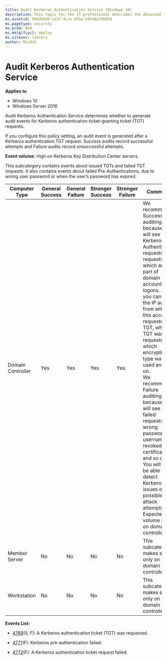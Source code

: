 ```yaml
---
title: Audit Kerberos Authentication Service (Windows 10)
description: This topic for the IT professional describes the Advanced Security Audit policy setting, Audit Kerberos Authentication Service, which determines whether to generate audit events for Kerberos authentication ticket-granting ticket (TGT) requests.
ms.assetid: 990dd6d9-1a1f-4cce-97ba-5d7e0a7db859
ms.pagetype: security
ms.prod: W10
ms.mktglfcycl: deploy
ms.sitesec: library
author: Mir0sh
---
```


# Audit Kerberos Authentication Service

**Applies to**
-   Windows 10
-   Windows Server 2016


Audit Kerberos Authentication Service determines whether to generate audit events for Kerberos authentication ticket-granting ticket (TGT) requests.

If you configure this policy setting, an audit event is generated after a Kerberos authentication TGT request. Success audits record successful attempts and Failure audits record unsuccessful attempts.

**Event volume**: High on Kerberos Key Distribution Center servers.

This subcategory contains events about issued TGTs and failed TGT requests. It also contains events about failed Pre-Authentications, due to wrong user password or when the user’s password has expired.

| Computer Type     | General Success | General Failure | Stronger Success | Stronger Failure | Comments                                                                                                                                                                                                                                                                                                                                                                                                                                                                                                                                                                              |
|-------------------|-----------------|-----------------|------------------|------------------|---------------------------------------------------------------------------------------------------------------------------------------------------------------------------------------------------------------------------------------------------------------------------------------------------------------------------------------------------------------------------------------------------------------------------------------------------------------------------------------------------------------------------------------------------------------------------------------|
| Domain Controller | Yes             | Yes             | Yes              | Yes              | We recommend Success auditing, because you will see all Kerberos Authentication requests (TGT requests), which are a part of domain account logons. Also, you can see the IP address from which this account requested a TGT, when TGT was requested, which encryption type was used and so on.<br>We recommend Failure auditing, because you will see all failed requests with wrong password, username, revoked certificate, and so on. You will also be able to detect Kerberos issues or possible attack attempts. <br>Expected volume is high on domain controllers. |
| Member Server     | No              | No              | No               | No               | This subcategory makes sense only on domain controllers.                                                                                                                                                                                                                                                                                                                                                                                                                                                                                                                              |
| Workstation       | No              | No              | No               | No               | This subcategory makes sense only on domain controllers.                                                                                                                                                                                                                                                                                                                                                                                                                                                                                                                              |

**Events List:**

-   [4768](event-4768.md)(S, F): A Kerberos authentication ticket (TGT) was requested.

-   [4771](event-4771.md)(F): Kerberos pre-authentication failed.

-   [4772](event-4772.md)(F): A Kerberos authentication ticket request failed.

